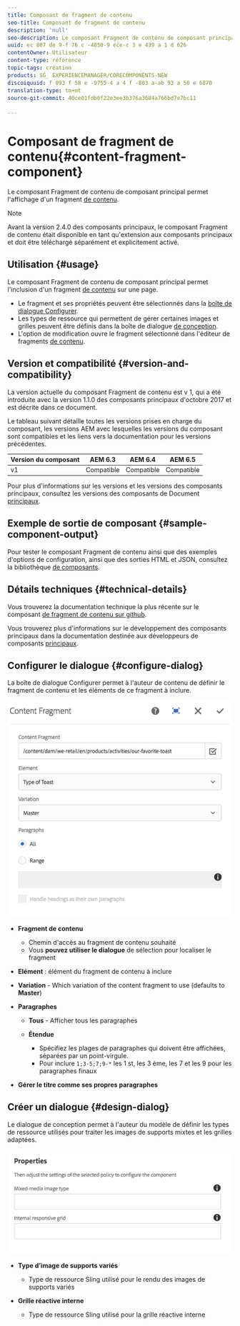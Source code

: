 ```yaml
---
title: Composant de fragment de contenu
seo-title: Composant de fragment de contenu
description: 'null'
seo-description: Le composant Fragment de contenu de composant principal permet l'affichage d'un fragment de contenu.
uuid: ec 807 de 9-f 76 c -4850-9 ece-c 3 e 439 a 1 d 626
contentOwner: Utilisateur
content-type: référence
topic-tags: création
products: SG_ EXPERIENCEMANAGER/CORECOMPONENTS-NEW
discoiquuid: f 093 f 58 e -9755-4 a 4 f -803 a-ab 93 a 50 e 6870
translation-type: tm+mt
source-git-commit: 40ce01fdb0f22e3ee3b376a3684a766bd7e7bc11

---
```



# Composant de fragment de contenu{#content-fragment-component}

Le composant Fragment de contenu de composant principal permet l&#39;affichage d&#39;un fragment [de contenu](https://helpx.adobe.com/experience-manager/6-5/assets/using/content-fragments.html).

>[!NOTE]
>
>Avant la version 2.4.0 des composants principaux, le composant Fragment de contenu était disponible en tant qu&#39;extension aux composants principaux et doit être téléchargé séparément et explicitement activé.

## Utilisation {#usage}

Le composant Fragment de contenu de composant principal permet l&#39;inclusion d&#39;un fragment [de contenu](https://helpx.adobe.com/experience-manager/6-5/assets/using/content-fragments.html) sur une page.

* Le fragment et ses propriétés peuvent être sélectionnés dans la [boîte de dialogue Configurer](#configure-dialog).
* Les types de ressource qui permettent de gérer certaines images et grilles peuvent être définis dans la boîte de dialogue [de conception](#design-dialog).
* L&#39;option de modification ouvre le fragment sélectionné dans l&#39;éditeur de fragments [de contenu](https://helpx.adobe.com/content/help/en/experience-manager/6-5/assets/using/content-fragments.html).

## Version et compatibilité {#version-and-compatibility}

La version actuelle du composant Fragment de contenu est v 1, qui a été introduite avec la version 1.1.0 des composants principaux d&#39;octobre 2017 et est décrite dans ce document.

Le tableau suivant détaille toutes les versions prises en charge du composant, les versions AEM avec lesquelles les versions du composant sont compatibles et les liens vers la documentation pour les versions précédentes.

| Version du composant | AEM 6.3 | AEM 6.4 | AEM 6.5 |
|--- |--- |--- |---|
| v1 | Compatible | Compatible | Compatible |

Pour plus d&#39;informations sur les versions et les versions des composants principaux, consultez les versions des composants de Document [principaux](versions.md).

## Exemple de sortie de composant {#sample-component-output}

Pour tester le composant Fragment de contenu ainsi que des exemples d&#39;options de configuration, ainsi que des sorties HTML et JSON, consultez la bibliothèque [de composants](http://opensource.adobe.com/aem-core-wcm-components/library/content-fragment.html).

## Détails techniques {#technical-details}

Vous trouverez la documentation technique la plus récente sur le composant [de fragment de contenu sur github](https://github.com/adobe/aem-core-wcm-components/tree/master/content/src/content/jcr_root/apps/core/wcm/components/contentfragment/v1/contentfragment).

Vous trouverez plus d&#39;informations sur le développement des composants principaux dans la documentation destinée aux développeurs de composants [principaux](developing.md).

## Configurer le dialogue {#configure-dialog}

La boîte de dialogue Configurer permet à l&#39;auteur de contenu de définir le fragment de contenu et les éléments de ce fragment à inclure.

![](assets/chlimage_1-87.png)

* **Fragment de contenu**

   * Chemin d&#39;accès au fragment de contenu souhaité
   * Vous **pouvez utiliser le dialogue** de sélection pour localiser le fragment

* **Elément** : élément du fragment de contenu à inclure
* **Variation** - Which variation of the content fragment to use (defaults to **Master**)

* **Paragraphes**

   * **Tous** - Afficher tous les paragraphes
   * **Étendue**

      * Spécifiez les plages de paragraphes qui doivent être affichées, séparées par un point-virgule.
      * Pour inclure `1;3-5;7;9-*` les 1 st, les 3 ème, les 7 et les 9 pour les paragraphes finaux

* **Gérer le titre comme ses propres paragraphes**

## Créer un dialogue {#design-dialog}

Le dialogue de conception permet à l&#39;auteur du modèle de définir les types de ressource utilisés pour traiter les images de supports mixtes et les grilles adaptées.

![](assets/chlimage_1-88.png)

* **Type d’image de supports variés**

   * Type de ressource Sling utilisé pour le rendu des images de supports variés

* **Grille réactive interne**

   * Type de ressource Sling utilisé pour la grille réactive interne